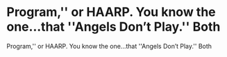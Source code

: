 # Program,'' or HAARP. You know the one...that ''Angels Don’t Play.'' Both

Program,'' or HAARP. You know the one...that ''Angels Don’t Play.'' Both